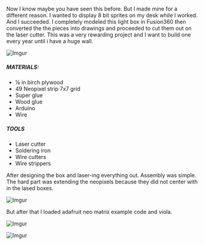 Now I know maybe you have seen this before. But I made mine for a different reason. I wanted to display 8 bit sprites on my desk while I worked. And I succeeded. I completely modeled this light box in Fusion360 then converted the the pieces into drawings and proceeded to cut them out on the laser cutter. This was a very rewarding project and I want to build one every year until i have a huge wall.

![Imgur](https://i.imgur.com/OWYYPly.jpg)

##### MATERIALS:
 - ⅛ in birch plywood
 - 49 Neopixel strip 7x7 grid
 - Super glue
 - Wood glue
 - Arduino
 - Wire
 
##### TOOLS
 - Laser cutter
 - Soldering iron
 - Wire cutters
 - Wire strippers
 
 After designing the box and laser-ing everything out. Assembly was simple. The hard part was extending the neopixels because they did not center with in the lased boxes.
 
 ![Imgur](https://i.imgur.com/eAb89sp.gif)
 
 But after that I loaded adafruit neo matrix example code and viola.

![Imgur](https://i.imgur.com/xfwV0Mv.jpg)

![Imgur](https://i.imgur.com/PqwcX8J.jpg)


 
